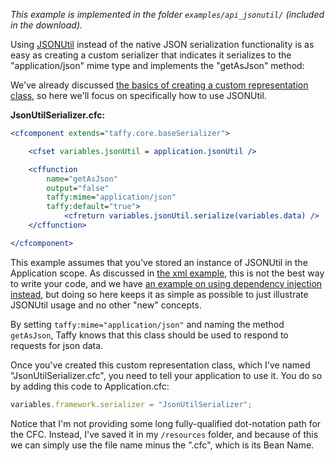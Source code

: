 _This example is implemented in the folder `examples/api_jsonutil/` (included in the download)._

Using [JSONUtil](http://jsonutil.riaforge.org) instead of the native JSON serialization functionality is as easy as creating a custom serializer that indicates it serializes to the "application/json" mime type and implements the "getAsJson" method:

We've already discussed [the basics of creating a custom representation class](https://github.com/atuttle/Taffy/wiki/So-you-want-to:-Serialize-data-to-a-different-data-type), so here we'll focus on specifically how to use JSONUtil.

**JsonUtilSerializer.cfc:**

```cfm
<cfcomponent extends="taffy.core.baseSerializer">

	<cfset variables.jsonUtil = application.jsonUtil />

	<cffunction
		name="getAsJson"
		output="false"
		taffy:mime="application/json"
		taffy:default="true">
			<cfreturn variables.jsonUtil.serialize(variables.data) />
	</cffunction>

</cfcomponent>
```

This example assumes that you've stored an instance of JSONUtil in the Application scope. As discussed in [the xml example](https://github.com/atuttle/Taffy/wiki/So-you-want-to:-Serialize-data-to-a-different-data-type), this is not the best way to write your code, and we have [an example on using dependency injection instead](https://github.com/atuttle/Taffy/wiki/So-you-want-to:-Use-Taffy's-built-in-Dependency-Injection-to-resolve-dependencies-of-your-resources), but doing so here keeps it as simple as possible to just illustrate JSONUtil usage and no other "new" concepts.

By setting `taffy:mime="application/json"` and naming the method `getAsJson`, Taffy knows that this class should be used to respond to requests for json data.

Once you've created this custom representation class, which I've named "JsonUtilSerializer.cfc", you need to tell your application to use it. You do so by adding this code to Application.cfc:

```javascript
variables.framework.serializer = "JsonUtilSerializer";
```

Notice that I'm not providing some long fully-qualified dot-notation path for the CFC. Instead, I've saved it in my `/resources` folder, and because of this we can simply use the file name minus the ".cfc", which is its Bean Name.